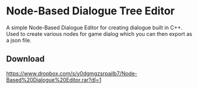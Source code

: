 # Node-Based Dialogue Tree Editor 

A simple Node-Based Dialogue Editor for creating dialogue built in C++.
Used to create various nodes for game dialog which you can then export as a json file.

## Download

https://www.dropbox.com/s/y0dgmgzsrpajlb7/Node-Based%20Dialogue%20Editor.rar?dl=1

